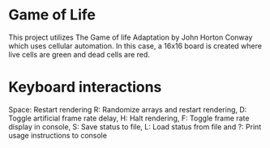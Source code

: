 # Game of Life
This project utilizes The Game of life Adaptation by John Horton Conway which uses cellular automation. In this case, a 16x16 board is created where live cells are green and dead cells are red.

# Keyboard interactions
Space: Restart rendering
R: Randomize arrays and restart rendering, 
D: Toggle artificial frame rate delay, 
H: Halt rendering, 
F: Toggle frame rate display in console, 
S: Save status to file,
L: Load status from file and
?: Print usage instructions to console
